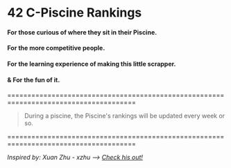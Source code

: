 # 42 C-Piscine Rankings


#### For those curious of where they sit in their Piscine.
#### For the more competitive people.
#### For the learning experience of making this little scrapper.
#### & For the fun of it.

======================================================================================

> During a piscine, the Piscine's rankings will be updated every week or so.

======================================================================================

_Inspired by: Xuan Zhu - xzhu  ——>  [Check his out!](https://github.com/xlz447/42-Piscine-C-ranking)_
